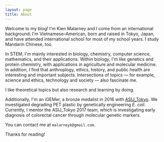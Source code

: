 ```yaml
---
layout: page
title: About
---
```


Welcome to my blog! I'm Kien Malarney and I come from an international background: 
I'm Vietnamese–American, born and raised in Tokyo, Japan, and have attended international school for most of my school years. 
I study Mandarin Chinese, too. 

In STEM, I'm mainly interested in biology, chemistry, computer science, mathematics, and their applications. Within biology, I'm 
like genetics and protein chemistry, with applications in agriculture and molecular medicine. 
In addition, I find that anthroplogy, ethics, history, and public health are interesting and important subjects. Intersections of topics — 
for example, science and ethics, technology and society — also fascinate me. 

I like theoretical topics but also research and learning by doing. 

Additionally, I'm an iGEMer, a bronze medalist in 2016 with [ASIJ_Tokyo](http://2016.igem.org/Team:ASIJ_Tokyo). We investigated 
degrading PET plastic by genetically engineering *E. coli*. Currently, I mentor the ASIJ_Tokyo 2017 team, which is 
investigating early diagnosis of colorectal cancer through molecular genetic markers. 

You can contact me at ``` malarneyk@gmail.com ```.

Thanks for reading!
